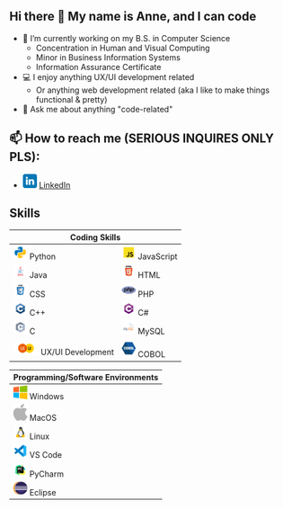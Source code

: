 ## Hi there 👋 My name is Anne, and I can code

- 🔭 I’m currently working on my B.S. in Computer Science
  - Concentration in Human and Visual Computing
  - Minor in Business Information Systems
  - Information Assurance Certificate
- 💻 I enjoy anything UX/UI development related
  - Or anything web development related (aka I like to make things functional & pretty)
- 💬 Ask me about anything "code-related"


  
## 📫 How to reach me (SERIOUS INQUIRES ONLY PLS):
  * <a href="https://www.linkedin.com/in/anne-h-501b9b260/"><img src="https://github.com/AnneH20/AnneH20/blob/main/Images/linkedin.svg" width="25"/></a> [LinkedIn](https://www.linkedin.com/in/anne-h-501b9b260/)



## Skills
<table>
  <thead>
    <tr>
      <th colspan="2">Coding Skills</th>
    </tr>
  </thead>
  <tbody>
    <tr>
      <td><img src="https://github.com/AnneH20/AnneH20/blob/main/Images/python.svg" width="25" alt="Python"> Python</td>
      <td><img src="https://github.com/AnneH20/AnneH20/blob/main/Images/javascript.svg" width="25" alt="JavaScript"> JavaScript</td>
    </tr>
    <tr>
      <td><img src="https://github.com/AnneH20/AnneH20/blob/main/Images/java.svg" width="25" alt="Java"> Java</td>
      <td><img src="https://github.com/AnneH20/AnneH20/blob/main/Images/html.svg" width="25" alt="HTML"> HTML</td>
    </tr>
    <tr>
      <td><img src="https://github.com/AnneH20/AnneH20/blob/main/Images/css.svg" width="25" alt="CSS"> CSS</td>
      <td><img src="https://github.com/AnneH20/AnneH20/blob/main/Images/php.png" width="25" alt="PHP"> PHP</td>
    </tr>
    <tr>
      <td><img src="https://github.com/AnneH20/AnneH20/blob/main/Images/c%2B%2B.svg" width="25" alt="C++"> C++</td>
      <td><img src="https://github.com/AnneH20/AnneH20/blob/main/Images/c%23.svg" width="25" alt="C#"> C#</td>
    </tr>
    <tr>
      <td><img src="https://github.com/AnneH20/AnneH20/blob/main/Images/c.svg" width="25" alt="C"> C</td>
      <td><img src="https://github.com/AnneH20/AnneH20/blob/main/Images/mysql.svg" width="25" alt="MySQL"> MySQL</td>
    </tr>
    <tr>
      <td><img src="https://github.com/AnneH20/AnneH20/blob/main/Images/uxui.svg" width="45" alt="UX/UI Development"> UX/UI Development</td>
      <td><img src="https://github.com/AnneH20/AnneH20/blob/main/Images/cobol.png" width="25" alt="COBOL"> COBOL</td>
    </tr>
  </tbody>
</table>

| Programming/Software Environments |
|----------------------------------|
| <img src="https://github.com/AnneH20/AnneH20/blob/main/Images/windows.png" width="25"> Windows |
| <img src="https://github.com/AnneH20/AnneH20/blob/main/Images/apple.png" width="25"> MacOS |
| <img src="https://github.com/AnneH20/AnneH20/blob/main/Images/linux.png" width="25"> Linux |
| <img src="https://github.com/AnneH20/AnneH20/blob/main/Images/vscode.svg" width="25"> VS Code |
| <img src="https://github.com/AnneH20/AnneH20/blob/main/Images/pycharm.svg" width="25"> PyCharm |
| <img src="https://github.com/AnneH20/AnneH20/blob/main/Images/eclipse.png" width="25"> Eclipse |
